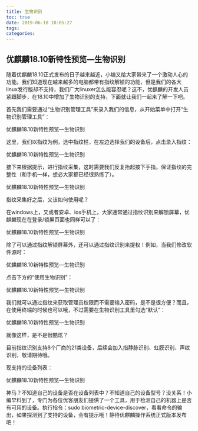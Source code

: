 ```yaml
---
title: 生物识别
toc: true
date: 2019-06-18 10:05:27
tags:
categories:
---
```






## 优麒麟18.10新特性预览—生物识别

随着优麒麟18.10正式发布的日子越来越近，小编又给大家带来了一个激动人心的功能。我们知道现在越来越多的电脑都带有指纹解锁的功能，但是我们的各大linux发行版却不支持，我们广大linuxer怎么能容忍呢？这不，优麒麟的开发人员紧跟脚步，在18.10中增加了生物识别的支持，下面就让我们一起来了解一下吧。 

首先我们需要通过“生物识别管理工具”来录入我们的信息，从开始菜单中打开“生物识别管理工具”： 

优麒麟18.10新特性预览—生物识别

这里，我们以指纹为例，选中指纹栏，在左边选择我们的设备后，点击录入指纹： 

优麒麟18.10新特性预览—生物识别

接下来根据提示，进行指纹采集，这时需要我们反复抬起按下手指，保证指纹的完整性（和手机一样，想必大家都已经很熟练了）。

优麒麟18.10新特性预览—生物识别 

指纹采集好之后，又该如何使用呢？

在windows上，又或者安卓、ios手机上，大家通常通过指纹识别来解锁屏幕，优麒麟现在在登录/锁屏页面也同样可以了： 

优麒麟18.10新特性预览—生物识别

除了可以通过指纹解锁屏幕外，还可以通过指纹识别来提权！例如，当我们修改软件源时：

优麒麟18.10新特性预览—生物识别

点击下方的“使用生物识别”： 

优麒麟18.10新特性预览—生物识别

我们就可以通过指纹来获取管理员权限而不需要输入密码，是不是很方便？而且，在使用终端的时候也可以哦，不过需要在生物识别工具里勾选“默认”： 

优麒麟18.10新特性预览—生物识别

就像这样，是不是很酷炫？

目前指纹识别支持8个厂商的21类设备，后续会加入指静脉识别、虹膜识别、声纹识别，敬请期待哦。

现支持的设备列表：

优麒麟18.10新特性预览—生物识别

神马？不知道自己的设备是否在设备列表中？不知道自己的设备型号？没关系！小编早料到了，专门为各位优客朋友们提供了一个工具，用于检测自己的机器上是否有可用的设备。执行指令：sudo biometric-device-discover，看看命令的输出，如果探测到了支持的设备，会有提示哦！静待优麒麟操作系统正式版本发布吧！
